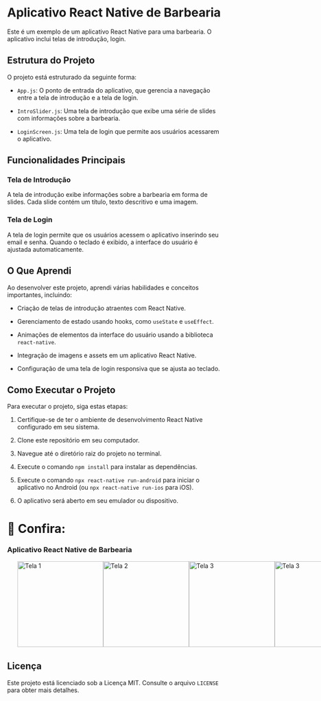 # Aplicativo React Native de Barbearia

Este é um exemplo de um aplicativo React Native para uma barbearia. O aplicativo inclui telas de introdução, login.

## Estrutura do Projeto

O projeto está estruturado da seguinte forma:

- `App.js`: O ponto de entrada do aplicativo, que gerencia a navegação entre a tela de introdução e a tela de login.

- `IntroSlider.js`: Uma tela de introdução que exibe uma série de slides com informações sobre a barbearia.

- `LoginScreen.js`: Uma tela de login que permite aos usuários acessarem o aplicativo.

## Funcionalidades Principais

### Tela de Introdução

A tela de introdução exibe informações sobre a barbearia em forma de slides. Cada slide contém um título, texto descritivo e uma imagem.

### Tela de Login

A tela de login permite que os usuários acessem o aplicativo inserindo seu email e senha. Quando o teclado é exibido, a interface do usuário é ajustada automaticamente.

## O Que Aprendi

Ao desenvolver este projeto, aprendi várias habilidades e conceitos importantes, incluindo:

- Criação de telas de introdução atraentes com React Native.

- Gerenciamento de estado usando hooks, como `useState` e `useEffect`.

- Animações de elementos da interface do usuário usando a biblioteca `react-native`.

- Integração de imagens e assets em um aplicativo React Native.

- Configuração de uma tela de login responsiva que se ajusta ao teclado.

## Como Executar o Projeto

Para executar o projeto, siga estas etapas:

1. Certifique-se de ter o ambiente de desenvolvimento React Native configurado em seu sistema.

2. Clone este repositório em seu computador.

3. Navegue até o diretório raiz do projeto no terminal.

4. Execute o comando `npm install` para instalar as dependências.

5. Execute o comando `npx react-native run-android` para iniciar o aplicativo no Android (ou `npx react-native run-ios` para iOS).

6. O aplicativo será aberto em seu emulador ou dispositivo.

# 👥 Confira:

### Aplicativo React Native de Barbearia

<ul style="list-style-type:none; display:flex; justify-content:space-between;">
  <li>
    <img src="./assets/resultado/resultado1.jpg" alt="Tela 1" width="200" />
  </li>
  <li>
    <img src="./assets/resultado/resultado2.jpg" alt="Tela 2" width="200" />
  </li>
  <li>
    <img src="./assets/resultado/resultado3.jpg" alt="Tela 3" width="200" />
  </li>
  <li>
    <img src="./assets/resultado/resultado4.jpg" alt="Tela 3" width="200" />
  </li>
</ul>


## Licença

Este projeto está licenciado sob a Licença MIT. Consulte o arquivo `LICENSE` para obter mais detalhes.
